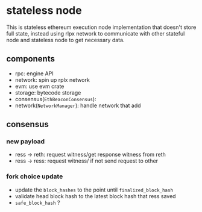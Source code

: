 # stateless node

This is stateless ethereum execution node implementation that doesn't store full state, instead using rlpx network to communicate with other stateful node and stateless node to get necessary data.


## components
- rpc: engine API 
- network: spin up rplx network 
- evm: use evm crate
- storage: bytecode storage
- consensus(`EthBeaconConsensus`): 
- network(`NetworkManager`): handle network that add 


## consensus 

### new payload 
- ress -> reth: request witness/get response witness from reth
- ress -> ress: request witness/ if not send request to other 

### fork choice update
- update the `block_hashes` to the point until `finalized_block_hash`
- validate head block hash to the latest block hash that ress saved
- `safe_block_hash` ?
